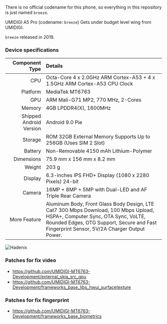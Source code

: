 There is no official codename for this phone, so everything in this repository is just named `breeze`.

UMIDIGI A5 Pro (codename: `breeze`) Gets under budget level wing from UMIDIGI.

`breeze` released in 2019.

### Device specifications

Component Type | Details
-------:|:-------------------------
CPU     | Octa-Core 4 x 2.0GHz ARM Cortex-A53 + 4 x 1.5GHz ARM Cortex-A53 CPU Clock
Platform | MediaTek MT6763
GPU     | ARM Mali-G71 MP2, 770 MHz, 2-Cores
Memory  | 4GB LPDDR4(X), 1600MHz
Shipped Android Version | 	Android 9.0 Pie
Storage | ROM 32GB External Memory Supports Up to 256GB (Uses SIM 2 Slot)
Battery | Non-Removable 4150 mAh Lithium-Polymer
Dimensions | 75.9 mm x 156 mm x 8.2 mm
Weight | 203 g
Display | 6.3-inches IPS FHD+ Display (1080 x 2280 Pixels) 24-bit
Camera | 16MP + 8MP + 5MP with Dual-LED and AF Triple Rear Camera | 16MP  Front Camera
More Feature | Aluminum Body, Front Glass Body Design, LTE Cat7 300 Mbps Download, 100 Mbps Upload, HSPA+, Computer Sync, OTA Sync, VoLTE, Rounded Edges, OTG Support, Secure and Fast Fingerprint Sensor, 5V/2A Charger Output Power.

![Hadenix](http://Hadenix.github.io/images/a5dev.png)

### Patches for fix video
- https://github.com/UMIDIGI-MT6763-Development/external_skia_src_gpu
- https://github.com/UMIDIGI-MT6763-Development/frameworks_base_libs_hwui_surfacetexture

### Patches for fix fingerprint
- https://github.com/UMIDIGI-MT6763-Development/frameworks_base_biometrics
